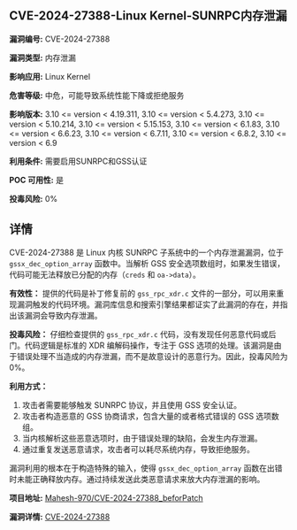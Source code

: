 ## CVE-2024-27388-Linux Kernel-SUNRPC内存泄漏

**漏洞编号:** CVE-2024-27388

**漏洞类型:** 内存泄漏

**影响应用:** Linux Kernel

**危害等级:** 中危，可能导致系统性能下降或拒绝服务

**影响版本:** 3.10 <= version < 4.19.311, 3.10 <= version < 5.4.273, 3.10 <= version < 5.10.214, 3.10 <= version < 5.15.153, 3.10 <= version < 6.1.83, 3.10 <= version < 6.6.23, 3.10 <= version < 6.7.11, 3.10 <= version < 6.8.2, 3.10 <= version < 6.9

**利用条件:** 需要启用SUNRPC和GSS认证

**POC 可用性:** 是

**投毒风险:** 0%

## 详情

CVE-2024-27388 是 Linux 内核 SUNRPC 子系统中的一个内存泄漏漏洞，位于 `gssx_dec_option_array` 函数中。当解析 GSS 安全选项数组时，如果发生错误，代码可能无法释放已分配的内存（`creds` 和 `oa->data`）。

**有效性：**
提供的代码是补丁修复前的 `gss_rpc_xdr.c` 文件的一部分，可以用来重现漏洞触发的代码环境。漏洞库信息和搜索引擎结果都证实了此漏洞的存在，并指出该漏洞会导致内存泄漏。

**投毒风险：**
仔细检查提供的 `gss_rpc_xdr.c` 代码，没有发现任何恶意代码或后门。代码逻辑是标准的 XDR 编解码操作，专注于 GSS 选项的处理。该漏洞是由于错误处理不当造成的内存泄漏，而不是故意设计的恶意行为。因此，投毒风险为 0%。

**利用方式：**
1.  攻击者需要能够触发 SUNRPC 协议，并且使用 GSS 安全认证。
2.  攻击者构造恶意的 GSS 协商请求，包含大量的或者格式错误的 GSS 选项数组。
3.  当内核解析这些恶意选项时，由于错误处理的缺陷，会发生内存泄漏。
4.  通过重复发送恶意请求，攻击者可以耗尽系统内存，导致拒绝服务。

漏洞利用的根本在于构造特殊的输入，使得 `gssx_dec_option_array` 函数在出错时未能正确释放内存。通过持续发送此类恶意请求来放大内存泄漏的影响。

**项目地址:** [Mahesh-970/CVE-2024-27388_beforPatch](https://github.com/Mahesh-970/CVE-2024-27388_beforPatch)

**漏洞详情:** [CVE-2024-27388](https://nvd.nist.gov/vuln/detail/CVE-2024-27388)